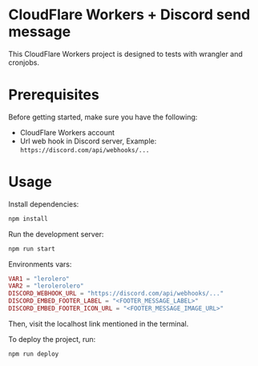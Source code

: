 # CloudFlare Workers + Discord send message

This CloudFlare Workers project is designed to tests with wrangler and cronjobs.

# Prerequisites

Before getting started, make sure you have the following:

- CloudFlare Workers account
- Url web hook in Discord server, Example: `https://discord.com/api/webhooks/...`

# Usage

Install dependencies:

```bash
npm install
```

Run the development server:

```bash
npm run start
```

Environments vars:

```lua
VAR1 = "lerolero"
VAR2 = "lerolerolero"
DISCORD_WEBHOOK_URL = "https://discord.com/api/webhooks/..."
DISCORD_EMBED_FOOTER_LABEL = "<FOOTER_MESSAGE_LABEL>"
DISCORD_EMBED_FOOTER_ICON_URL = "<FOOTER_MESSAGE_IMAGE_URL>"
```

Then, visit the localhost link mentioned in the terminal.

To deploy the project, run:

```bash
npm run deploy
```
